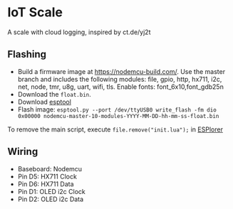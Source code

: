 # IoT Scale

A scale with cloud logging, inspired by ct.de/yj2t

## Flashing

* Build a firmware image at https://nodemcu-build.com/. Use the master branch and includes the following modules: file, gpio, http, hx711, i2c, net, node, tmr, u8g, uart, wifi, tls. Enable fonts: font_6x10,font_gdb25n
* Download the `float.bin`.
* Download [esptool](https://github.com/espressif/esptool)
* Flash image: `esptool.py --port /dev/ttyUSB0 write_flash -fm dio 0x00000 nodemcu-master-10-modules-YYYY-MM-DD-hh-mm-ss-float.bin`

To remove the main script, execute `file.remove("init.lua");` in [ESPlorer](https://esp8266.ru/esplorer/)

## Wiring

* Baseboard: Nodemcu
* Pin D5: HX711 Clock
* Pin D6: HX711 Data
* Pin D1: OLED i2c Clock
* Pin D2: OLED i2c Data
